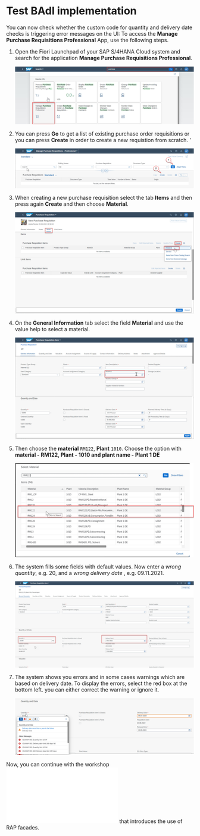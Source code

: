 # Test BAdI implementation
You can now check whether the custom code for quantity and delivery date checks is triggering error messages on the UI:
To access the **Manage Purchase Requisitions Professional** App, use the following steps.

1.	Open the Fiori Launchpad of your SAP S/4HANA Cloud system and search for the application **Manage Purchase Requisitions Professional**.

    ![](images/600_500_TEST_BADI_IMPLEMENTATION.jpg)
    
2. You can press **Go** to get a list of existing purchase order requisitions or you can press **Create** in order to create a new requistion from scratch. '

   ![](images/600_510_TEST_BADI_IMPLEMENTATION.jpg)    
   
3. When creating a new purchase requisition select the tab **Items** and then press again **Create** and then choose **Material**.

   ![](images/600_520_TEST_BADI_IMPLEMENTATION.jpg)

4. On the **General Information** tab select the field **Material** and use the value help to select a material.   
   
   ![](images/600_530_TEST_BADI_IMPLEMENTATION.jpg)
   
5. Then choose the **material** `RM122`, **Plant** `1010`. Choose the option with **material - RM122, Plant - 1010 and plant name - Plant 1 DE**

    ![](images/600_550_TEST_BADI_IMPLEMENTATION.jpg)
    
6. The system fills some fields with default values. Now enter a *wrong quantity*, e.g. 20, and a *wrong delivery date* , e.g. 09.11.2021.    

   ![](images/600_560_TEST_BADI_IMPLEMENTATION.jpg)

7. The system shows you errors and in some cases warnings which are based on delivery date. To display the errors, select the red box at the bottom left. you can either correct the warning or ignore it.

   ![](images/600_570_TEST_BADI_IMPLEMENTATION.jpg)

Now, you can continue with the workshop ![RAP610](RAP6xx/RAP610/readme.md) that introduces the use of RAP facades.

